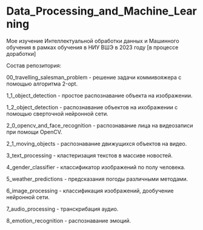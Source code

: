 # Data_Processing_and_Machine_Learning
Мое изучение Интеллектуальной обработки данных и Машинного обучения в рамках обучения в НИУ ВШЭ в 2023 году [в процессе доработки]

Состав репозитория:

00_travelling_salesman_problem - решение задачи коммивояжера с помощью алгоритма 2-opt.

1_1_object_detection - простое распознавание объекта на изображении.

1_2_object_detection - распознавание объектов на ихображении с помощью сверточной нейронной сети.

2_0_opencv_and_face_recognition - распознавание лица на видеозаписи при помощи OpenCV.

2_1_moving_objects - распознавание движущихся объектов на видео.

3_text_processing - кластеризация текстов в массиве новостей.

4_gender_classifier - классификатор изображений по полу человека.

5_weather_predictions - предсказания погоды различными методами.

6_image_processing - классификация изображений, дообучение нейронной сети.

7_audio_processing - транскрибация аудио.

8_emotion_recognition - распознавание эмоций.
